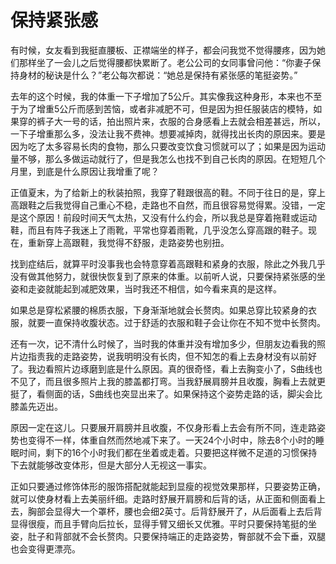 # 保持紧张感

有时候，女友看到我挺直腰板、正襟端坐的样子，都会问我觉不觉得腰疼，因为她们那样坐了一会儿之后觉得腰都快累断了。老公公司的女同事曾问他：“你妻子保持身材的秘诀是什么？”老公每次都说：“她总是保持有紧张感的笔挺姿势。” 

去年的这个时候，我的体重一下子增加了5公斤。其实像我这种身形，本来也不至于为了增重5公斤而感到苦恼，或者非减肥不可，但是因为担任服装店的模特，如果穿的裤子大一号的话，拍出照片来，衣服的合身感看上去就会相差甚远，所以，一下子增重那么多，没法让我不费神。想要减掉肉，就得找出长肉的原因来。要是因为吃了太多容易长肉的食物，那么只要改变饮食习惯就可以了；如果是因为运动量不够，那么多做运动就行了，但是我怎么也找不到自己长肉的原因。在短短几个月里，到底是什么原因让我增重了呢？ 

正值夏末，为了给新上的秋装拍照，我穿了鞋跟很高的鞋。不同于往日的是，穿上高跟鞋之后我觉得自己重心不稳，走路也不自然，而且很容易觉得累。没错，一定是这个原因！前段时间天气太热，又没有什么约会，所以我总是穿着拖鞋或运动鞋，而且有阵子我迷上了雨靴，平常也穿着雨靴，几乎没怎么穿高跟的鞋子。现在，重新穿上高跟鞋，我觉得不舒服，走路姿势也别扭。 

找到症结后，就算平时没事我也会特意穿着高跟鞋和紧身的衣服，除此之外我几乎没有做其他努力，就很快恢复到了原来的体重。以前听人说，只要保持紧张感的坐姿和走姿就能起到减肥效果，当时我还不相信，如今看来真的是这样。 

如果总是穿松紧腰的棉质衣服，下身渐渐地就会长赘肉。如果总穿比较紧身的衣服，就要一直保持收腹状态。过于舒适的衣服和鞋子会让你在不知不觉中长赘肉。 

还有一次，记不清什么时候了，当时我的体重并没有增加多少，但朋友边看我的照片边指责我的走路姿势，说我明明没有长肉，但不知怎的看上去身材没有以前好了。我边看照片边琢磨到底是什么原因。真的很奇怪，看上去胸变小了，S曲线也不见了，而且很多照片上我的膝盖都打弯。当我舒展肩膀并且收腹，胸看上去就更挺了，看侧面的话，S曲线也突显出来了。如果保持这个姿势走路的话，脚尖会比膝盖先迈出。 

原因一定在这儿。只要展开肩膀并且收腹，不仅身形看上去会有所不同，连走路姿势也变得不一样，体重自然而然地减下来了。一天24个小时中，除去8个小时的睡眠时间，剩下的16个小时我们都在坐着或走着。只要把这样微不足道的习惯保持下去就能够改变体形，但是大部分人无视这一事实。 

正如只要通过修饰体形的服饰搭配就能起到显瘦的视觉效果那样，只要姿势正确，就可以使身材看上去美丽纤细。走路时舒展开肩膀和后背的话，从正面和侧面看上去，胸部会显得大一个罩杯，腰也会细2英寸。后背舒展开了，从后面看上去后背显得很瘦，而且手臂向后拉长，显得手臂又细长又优雅。平时只要保持笔挺的坐姿，肚子和背部就不会长赘肉。只要保持端正的走路姿势，臀部就不会下垂，双腿也会变得更漂亮。